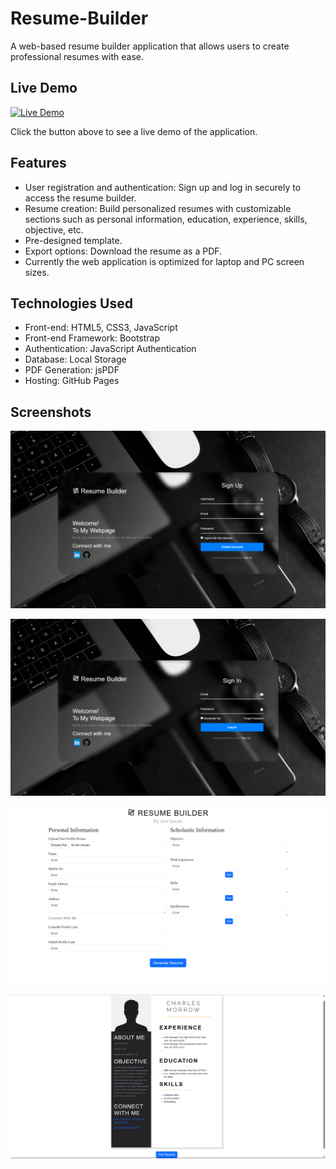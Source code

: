 # Resume-Builder
A web-based resume builder application that allows users to create professional resumes with ease.

## Live Demo

[![Live Demo](https://img.shields.io/badge/Live-Demo-brightgreen.svg)](https://jeetjawale.github.io/Resume-Builder)

Click the button above to see a live demo of the application.

## Features

- User registration and authentication: Sign up and log in securely to access the resume builder.
- Resume creation: Build personalized resumes with customizable sections such as personal information, education, experience, skills, objective, etc.
- Pre-designed template.
- Export options: Download the resume as a PDF.
- Currently the web application is optimized for laptop and PC screen sizes.

## Technologies Used

- Front-end: HTML5, CSS3, JavaScript
- Front-end Framework: Bootstrap
- Authentication: JavaScript Authentication
- Database: Local Storage
- PDF Generation: jsPDF
- Hosting: GitHub Pages

## Screenshots

 ![Sign Up Page](Screenshots/SignUp.png)  
 
 ![Sign In Page](Screenshots/SignIn.png)
 
 ![Fill Details Page](Screenshots/FillData.png)
 
 ![Resume Ready Page Page](Screenshots/Resume.png)

 
